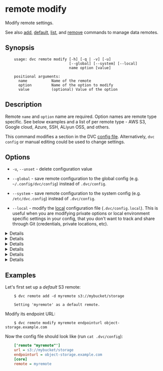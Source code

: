 # remote modify

Modify remote settings.

See also [add](/doc/commands-reference/remote-add),
[default](/doc/commands-reference/remote-default),
[list](/doc/commands-reference/remote-list), and
[remove](/doc/commands-reference/remote-remove) commands to manage data remotes.

## Synopsis

```usage
    usage: dvc remote modify [-h] [-q | -v] [-u]
                             [--global] [--system] [--local]
                             name option [value]

    positional arguments:
      name           Name of the remote
      option         Name of the option to modify
      value          (optional) Value of the option
```

## Description

Remote `name` and `option` name are required. Option names are remote type
specific. See below examples and a list of per remote type - AWS S3, Google
cloud, Azure, SSH, ALiyun OSS, and others.

This command modifies a section in the DVC
[config file](/doc/user-guide/dvc-files-and-directories). Alternatively,
`dvc config` or manual editing could be used to change settings.

## Options

- `-u`, `--unset` - delete configuration value

- `--global` - save remote configuration to the global config (e.g.
  `~/.config/dvc/config`) instead of `.dvc/config`.

- `--system` - save remote configuration to the system config (e.g.
  `/etc/dvc.config`) instead of `.dvc/config`.

- `--local` - modify the [local](/doc/user-guide/dvc-files-and-directories)
  configuration file (`.dvc/config.local`). This is useful when you are
  modifying private options or local environment specific settings in your
  config, that you don't want to track and share through Git (credentials,
  private locations, etc).

<details>

### Click for AWS S3 available options

By default DVC expects your AWS CLI is already
[configured](https://docs.aws.amazon.com/cli/latest/userguide/cli-chap-getting-started.html).
DVC will be using default AWS credentials file to access S3. To override some of
these settings, you could use the following options:

- `region` - change AWS S3 remote region:

  ```dvc
    $ dvc remote modify myremote region us-east-2
  ```

- `profile` - credentials profile name to use to access AWS S3:

  ```dvc
    $ dvc remote modify myremote profile myprofile
  ```

- `credentialpath` - credentials path to use to access AWS S3:

  ```dvc
    $ dvc remote modify myremote credentialpath /path/to/my/creds
  ```

- `endpointurl` - endpoint URL to use to access AWS S3:

  ```dvc
    $ dvc remote modify myremote endpointurl myendpoint.com
  ```

- `url` - remote location URL

  ```dvc
    $ dvc remote modify myremote url s3://bucket/remote
  ```

- `use_ssl` - whether or not to use SSL. By default, SSL is used

  ```dvc
    $ dvc remote modify myremote use_ssl false
  ```

- `listobjects` - whether or not to use `list_objects`.  
   By default, `list_objects_v2` is used. Useful for ceph and other s3 emulators.

  ```dvc
    $ dvc remote modify myremote listobjects true
  ```

To communicate with a remote object storage that supports an S3 compatible API
(e.g. [Minio](https://minio.io/), [Wasabi](https://wasabi.com/),
[Eucalyptus](https://www.eucalyptus.cloud/index.html),
[DigitalOcean Spaces](https://www.digitalocean.com/products/spaces/), etc.) you
must explicitly set the `endpointurl` in the configuration:

For example:

```dvc
  $ dvc remote add -d mybucket s3://path/to/dir
  $ dvc remote modify mybucket endpointurl object-storage.example.com
```

AWS S3 remote can also be configured entirely via environment variables:

```dvc
    $ export AWS_ACCESS_KEY_ID="<my-access-key>"
    $ export AWS_SECRET_ACCESS_KEY="<my-secret-key>"
    $ dvc remote add myremote "s3://bucket/myremote"
```

For more information about the variables DVC supports, please visit
[boto3 documentation](https://boto3.amazonaws.com/v1/documentation/api/latest/guide/configuration.html#environment-variable-configuration)

</details>

<details>

### Click for Azure available options

- `url` - remote location URL.

  ```dvc
      $ dvc remote modify myremote url "azure://ContainerName=remote;"
  ```

- `connection_string` - connection string.

  ```dvc
      $ dvc remote modify myremote connection_string my-connection-string
  ```

</details>

<details>

### Click for Google Cloud Storage available options

- `projectname` - project name to use.

  ```dvc
    $ dvc remote modify myremote projectname myproject
  ```

- `url` - remote location URL.

  ```dvc
    $ dvc remote modify myremote url gs://bucket/remote
  ```

</details>

<details>

### Click for SSH available options

- `url` - remote location URL.

  ```dvc
    $ dvc remote modify myremote url ssh://user@example.com:1234/path/to/remote
  ```

- `user` - username to use to access a remote. The order in which dvc searches
  for username:

  1. `user` specified in one of the dvc configs;
  2. `user` specified in the url(e.g. `ssh://user@example.com/path`);
  3. `user` specified in `~/.ssh/config` for remote host;
  4. current user;

  ```dvc
    $ dvc remote modify myremote user myuser
  ```

- `port` - port to use to access a remote. The order in which dvc searches for
  port:

  1. `port` specified in one of the dvc configs;
  2. `port` specified in the url(e.g. `ssh://example.com:1234/path`);
  3. `port` specified in `~/.ssh/config` for remote host;
  4. default ssh port 22;

  ```dvc
    $ dvc remote modify myremote port 2222
  ```

- `keyfile` - path to private key to use to access a remote.

  ```dvc
    $ dvc remote modify myremote keyfile /path/to/keyfile
  ```

- `password` - a private key passphrase or a password to use to use when
  accessing a remote.

  ```dvc
    $ dvc remote modify myremote password mypassword
  ```

- `ask_password` - ask for a private key passphrase or a password to use when
  accessing a remote.

  ```dvc
    $ dvc remote modify myremote ask_password true
  ```

</details>

<details>

### Click for HDFS available options

- `user` - username to use to access a remote.

  ```dvc
    $ dvc remote modify myremote user myuser
  ```

</details>

<details>

### Click for Aliyun OSS available options

- `oss_key_id` - oss key id to use to access a remote.

  ```dvc
    $ dvc remote modify myremote oss_key_id my-key-id
  ```

- `oss_key_secret` - oss secret key for authorizing access into a remote.

  ```dvc
    $ dvc remote modify myremote oss_key_secret my-key-secret
  ```

- `oss_endpoint endpoint` - oss endpoint valuesfor accessing remote container.

  ```dvc
      $ dvc remote modify myremote oss_endpoint endpoint
  ```

</details>

## Examples

Let's first set up a _default_ S3 remote:

```dvc
    $ dvc remote add -d myremote s3://mybucket/storage

    Setting 'myremote' as a default remote.
```

Modify its endpoint URL:

```dvc
    $ dvc remote modify myremote endpointurl object-storage.example.com
```

Now the config file should look like (run `cat .dvc/config`):

```ini
    ['remote "myremote"']
    url = s3://mybucket/storage
    endpointurl = object-storage.example.com
    [core]
    remote = myremote
```
